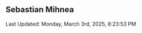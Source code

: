 <h2>Sebastian Mihnea</h2>

<!--RECENT_ACTIVITY:start-->
<!--RECENT_ACTIVITY:end-->
<!--RECENT_ACTIVITY:last_update-->
Last Updated: Monday, March 3rd, 2025, 8:23:53 PM
<!--RECENT_ACTIVITY:last_update_end-->

<!---LOL-STATS-START-HERE--->
<!---LOL-STATS-END-HERE--->
